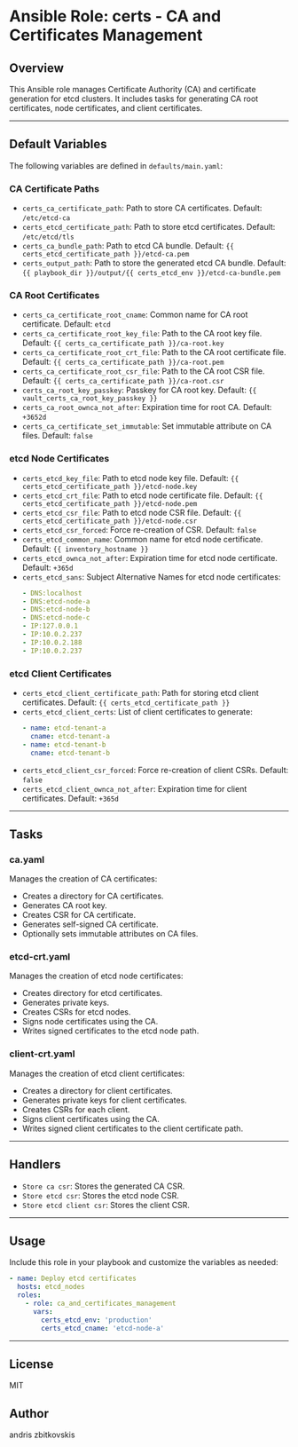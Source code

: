 # Ansible Role: certs - CA and Certificates Management

## Overview

This Ansible role manages Certificate Authority (CA) and certificate generation for etcd clusters. It includes tasks for generating CA root certificates, node certificates, and client certificates.

---

## Default Variables

The following variables are defined in `defaults/main.yaml`:

### CA Certificate Paths

- `certs_ca_certificate_path`: Path to store CA certificates. Default: `/etc/etcd-ca`
- `certs_etcd_certificate_path`: Path to store etcd certificates. Default: `/etc/etcd/tls`
- `certs_ca_bundle_path`: Path to etcd CA bundle. Default: `{{ certs_etcd_certificate_path }}/etcd-ca.pem`
- `certs_output_path`: Path to store the generated etcd CA bundle. Default: `{{ playbook_dir }}/output/{{ certs_etcd_env }}/etcd-ca-bundle.pem`

### CA Root Certificates

- `certs_ca_certificate_root_cname`: Common name for CA root certificate. Default: `etcd`
- `certs_ca_certificate_root_key_file`: Path to the CA root key file. Default: `{{ certs_ca_certificate_path }}/ca-root.key`
- `certs_ca_certificate_root_crt_file`: Path to the CA root certificate file. Default: `{{ certs_ca_certificate_path }}/ca-root.pem`
- `certs_ca_certificate_root_csr_file`: Path to the CA root CSR file. Default: `{{ certs_ca_certificate_path }}/ca-root.csr`
- `certs_ca_root_key_passkey`: Passkey for CA root key. Default: `{{ vault_certs_ca_root_key_passkey }}`
- `certs_ca_root_ownca_not_after`: Expiration time for root CA. Default: `+3652d`
- `certs_ca_certificate_set_immutable`: Set immutable attribute on CA files. Default: `false`

### etcd Node Certificates

- `certs_etcd_key_file`: Path to etcd node key file. Default: `{{ certs_etcd_certificate_path }}/etcd-node.key`
- `certs_etcd_crt_file`: Path to etcd node certificate file. Default: `{{ certs_etcd_certificate_path }}/etcd-node.pem`
- `certs_etcd_csr_file`: Path to etcd node CSR file. Default: `{{ certs_etcd_certificate_path }}/etcd-node.csr`
- `certs_etcd_csr_forced`: Force re-creation of CSR. Default: `false`
- `certs_etcd_common_name`: Common name for etcd node certificate. Default: `{{ inventory_hostname }}`
- `certs_etcd_ownca_not_after`: Expiration time for etcd node certificate. Default: `+365d`
- `certs_etcd_sans`: Subject Alternative Names for etcd node certificates:
  ```yaml
  - DNS:localhost
  - DNS:etcd-node-a
  - DNS:etcd-node-b
  - DNS:etcd-node-c
  - IP:127.0.0.1
  - IP:10.0.2.237
  - IP:10.0.2.188
  - IP:10.0.2.237
  ```

### etcd Client Certificates

- `certs_etcd_client_certificate_path`: Path for storing etcd client certificates. Default: `{{ certs_etcd_certificate_path }}`
- `certs_etcd_client_certs`: List of client certificates to generate:
  ```yaml
  - name: etcd-tenant-a
    cname: etcd-tenant-a
  - name: etcd-tenant-b
    cname: etcd-tenant-b
  ```
- `certs_etcd_client_csr_forced`: Force re-creation of client CSRs. Default: `false`
- `certs_etcd_client_ownca_not_after`: Expiration time for client certificates. Default: `+365d`

---

## Tasks

### ca.yaml

Manages the creation of CA certificates:

- Creates a directory for CA certificates.
- Generates CA root key.
- Creates CSR for CA certificate.
- Generates self-signed CA certificate.
- Optionally sets immutable attributes on CA files.

### etcd-crt.yaml

Manages the creation of etcd node certificates:

- Creates directory for etcd certificates.
- Generates private keys.
- Creates CSRs for etcd nodes.
- Signs node certificates using the CA.
- Writes signed certificates to the etcd node path.

### client-crt.yaml

Manages the creation of etcd client certificates:

- Creates a directory for client certificates.
- Generates private keys for client certificates.
- Creates CSRs for each client.
- Signs client certificates using the CA.
- Writes signed client certificates to the client certificate path.

---

## Handlers

- `Store ca csr`: Stores the generated CA CSR.
- `Store etcd csr`: Stores the etcd node CSR.
- `Store etcd client csr`: Stores the client CSR.

---

## Usage

Include this role in your playbook and customize the variables as needed:

```yaml
- name: Deploy etcd certificates
  hosts: etcd_nodes
  roles:
    - role: ca_and_certificates_management
      vars:
        certs_etcd_env: 'production'
        certs_etcd_cname: 'etcd-node-a'
```

---

## License

MIT

## Author

andris zbitkovskis
